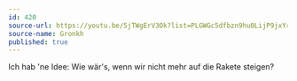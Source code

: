 ```yaml
---
id: 420
source-url: https://youtu.be/5jTWgErV3Ok?list=PLGWGc5dfbzn9hu0LijP9jxYrj0plzq64Q&t=980
source-name: Gronkh
published: true
---
```

Ich hab 'ne Idee: Wie wär's, wenn wir nicht mehr auf die Rakete steigen?
